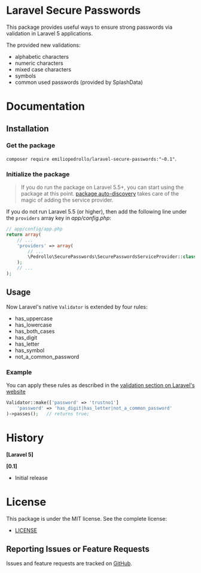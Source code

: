 Laravel Secure Passwords
================

This package provides useful ways to ensure strong passwords via validation in Laravel 5 applications.

The provided new validations:

- alphabetic characters
- numeric characters
- mixed case characters
- symbols
- common used passwords (provided by SplashData)

# Documentation

## Installation

### Get the package

```composer require emiliopedrollo/laravel-secure-passwords:"~0.1"```.

### Initialize the package

> If you do run the package on Laravel 5.5+, you can start using the package at this point. [package auto-discovery](https://medium.com/@taylorotwell/package-auto-discovery-in-laravel-5-5-ea9e3ab20518) takes care of the magic of adding the service provider.


If you do not run Laravel 5.5 (or higher), then add the following line under the `providers` array key in *app/config.php*:

```php
// app/config/app.php
return array(
    // ...
    'providers' => array(
        // ...
        \Pedrollo\SecurePasswords\SecurePasswordsServiceProvider::class,
    );
    // ...
);
```

## Usage
Now Laravel's native `Validator` is extended by four rules:

- has_uppercase
- has_lowercase
- has_both_cases
- has_digit
- has_letter
- has_symbol
- not_a_common_password

### Example
You can apply these rules as described in the [validation section on Laravel's website](http://laravel.com/docs/validation)

```php
Validator::make(['password' => 'trustno1']
    'password' => 'has_digit|has_letter|not_a_common_password'
)->passes();   // returns true;
```

# History

**[Laravel 5]**

**[0.1]**

- Initial release

# License

This package is under the MIT license. See the complete license:

- [LICENSE](https://github.com/emiliopedrollo/secure-passwords/LICENSE)


## Reporting Issues or Feature Requests

Issues and feature requests are tracked on [GitHub](https://github.com/emiliopedrollo/secure-passwords/issues).
